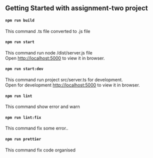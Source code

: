 ## Getting Started with assignment-two project

#### `npm run build`

This command .ts file converted to .js file 

#### `npm run start`

This command run node /dist/server.js file \
Open [http://localhost:5000](http://localhost:5000) to view it in browser.

#### `npm run start:dev`

This command run project src/server.ts for development. \
Open for development [http://localhost:5000](http://localhost:5000) to view it in browser.

#### `npm run lint`

This command show error and warn 

#### `npm run lint:fix`

This command fix some error..

#### `npm run prettier`

This command fix code organised 
